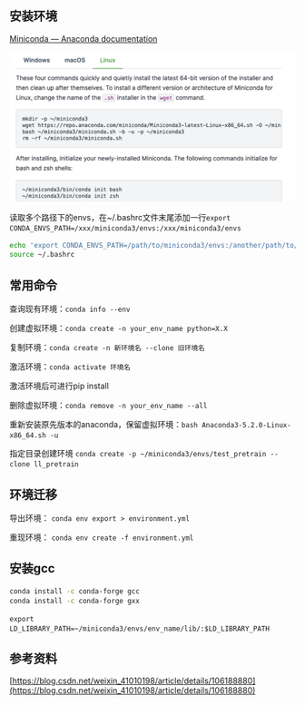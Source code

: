 ## 安装环境

[Miniconda — Anaconda documentation](https://docs.anaconda.com/free/miniconda/index.html)

![](img/Pasted%20image%2020240312103257.png)

读取多个路径下的envs，在~/.bashrc文件末尾添加一行`export CONDA_ENVS_PATH=/xxx/miniconda3/envs:/xxx/miniconda3/envs`

```bash
echo 'export CONDA_ENVS_PATH=/path/to/miniconda3/envs:/another/path/to/miniconda3/envs' >> ~/.bashrc
source ~/.bashrc
```

## 常用命令

查询现有环境：`conda info --env`

创建虚拟环境：`conda create -n your_env_name python=X.X`

复制环境：`conda create -n 新环境名 --clone 旧环境名`

激活环境：`conda activate 环境名`

激活环境后可进行pip install

删除虚拟环境：`conda remove -n your_env_name --all`

重新安装原先版本的anaconda，保留虚拟环境：`bash Anaconda3-5.2.0-Linux-x86_64.sh -u`

指定目录创建环境 `conda create -p ~/miniconda3/envs/test_pretrain --clone ll_pretrain`



## 环境迁移

导出环境： `conda env export > environment.yml`

重现环境： `conda env create -f environment.yml`

## 安装gcc

```bash
conda install -c conda-forge gcc
conda install -c conda-forge gxx
```

`export LD_LIBRARY_PATH=~/miniconda3/envs/env_name/lib/:$LD_LIBRARY_PATH`


## 参考资料

[https://blog.csdn.net/weixin_41010198/article/details/106188880](https://blog.csdn.net/weixin_41010198/article/details/106188880)

